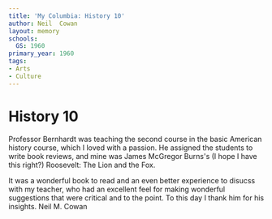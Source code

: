 ```yaml
---
title: 'My Columbia: History 10'
author: Neil  Cowan
layout: memory
schools:
  GS: 1960
primary_year: 1960
tags:
- Arts
- Culture
---
```

# History 10

Professor Bernhardt was teaching the second course in the basic American history course, which I loved with a passion.  He assigned the students to write book reviews, and mine was James McGregor Burns's (I hope I have this right?) Roosevelt: The Lion and the Fox.

It was a wonderful book to read and an even better experience to disucss with my teacher, who had an excellent feel for making wonderful suggestions that were critical and to the point. To this day I thank him for his insights. Neil M. Cowan
